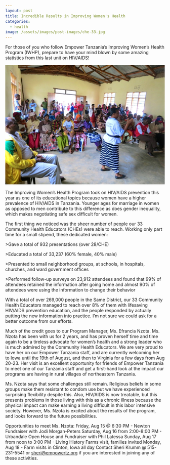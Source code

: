 ```yaml
---
layout: post
title: Incredible Results in Improving Women's Health
categories:
  - health
image: /assets/images/post-images/che-33.jpg
---
```


For those of you who follow Empower Tanzania’s Improving Women’s Health Program (IWHP), prepare to have your mind blown by some amazing statistics from this last unit on HIV/AIDS!

![](/uploads/2014/08/08/improving-womens-health-mind-blown/iwph2014.jpg)

The Improving Women’s Health Program took on HIV/AIDS prevention this year as one of its educational topics because women have a higher prevalence of HIV/AIDS in Tanzania. Younger ages for marriage in women as opposed to men contribute to this difference as does gender inequality, which makes negotiating safe sex difficult for women.

The first thing we noticed was the sheer number of people our 33 Community Health Educators (CHEs) were able to reach. Working only part time for a small stipend, these dedicated women:

&gt;Gave a total of 932 presentations (over 28/CHE)

&gt;Educated a total of 33,237 (60% female, 40% male)

&gt;Presented to small neighborhood groups, at schools, in hospitals, churches, and ward government offices

&gt;Performed follow-up surveys on 23,912 attendees and found that 99% of attendees retained the information after going home and almost 90% of attendees were using the information to change their behavior

With a total of over 269,000 people in the Same District, our 33 Community Health Educators managed to reach over 8% of them with lifesaving HIV/AIDS prevention education, and the people responded by actually putting the new information into practice. I’m not sure we could ask for a better outcome from our efforts.

Much of the credit goes to our Program Manager, Ms. Efrancia Nzota. Ms. Nzota has been with us for 2 years, and has proven herself time and time again to be a tireless advocate for women’s health and a strong leader who is much admired by the Community Health Educators. We are very proud to have her on our Empower Tanzania staff, and are currently welcoming her to Iowa until the 19th of August, and then to Virginia for a few days from Aug 20-23. Her visit is an excellent opportunity for friends of Empower Tanzania to meet one of our Tanzania staff and get a first-hand look at the impact our programs are having in rural villages of northeastern Tanzania.

Ms. Nzota says that some challenges still remain. Religious beliefs in some groups make them resistant to condom use but we have experienced surprising flexibility despite this. Also, HIV/AIDS is now treatable, but this presents problems in those living with this as a chronic illness because the physical impact can make earning a living difficult in this labor intensive society. However, Ms. Nzota is excited about the results of the program, and looks forward to the future possibilities.

Opportunities to meet Ms. Nzota: Friday, Aug 15 @ 6:30 PM - Newton Fundraiser with Jodi Morgan-Peters Saturday, Aug 16 from 2:00-8:00 PM - Urbandale Open House and Fundraiser with Phil Latessa Sunday, Aug 17 from noon to 3:00 PM - Living History Farms visit, families invited Monday, Aug 18 - Farm visits in Clinton, Iowa all day Contact Sheri Krumm @ 515-231-5541 or sheri@empowertz.org if you are interested in joining any of these activities.